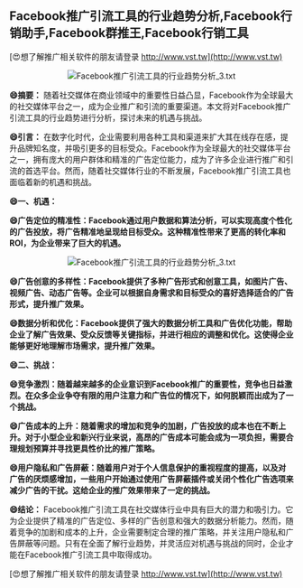 ## **Facebook推广引流工具的行业趋势分析,Facebook行销助手,Facebook群推王,Facebook行销工具**

[😍想了解推广相关软件的朋友请登录 http://www.vst.tw](http://www.vst.tw)

 <center><img src="https://vst.tw/MP4/tuiguang/png/3.png" alt="Facebook推广引流工具的行业趋势分析_3.txt"></center>

**😄摘要：**
随着社交媒体在商业领域中的重要性日益凸显，Facebook作为全球最大的社交媒体平台之一，成为企业推广和引流的重要渠道。本文将对Facebook推广引流工具的行业趋势进行分析，探讨未来的机遇与挑战。

**😄引言：**
在数字化时代，企业需要利用各种工具和渠道来扩大其在线存在感，提升品牌知名度，并吸引更多的目标受众。Facebook作为全球最大的社交媒体平台之一，拥有庞大的用户群体和精准的广告定位能力，成为了许多企业进行推广和引流的首选平台。然而，随着社交媒体行业的不断发展，Facebook推广引流工具也面临着新的机遇和挑战。

**😄一、机遇：**

**😄广告定位的精准性：Facebook通过用户数据和算法分析，可以实现高度个性化的广告投放，将广告精准地呈现给目标受众。这种精准性带来了更高的转化率和ROI，为企业带来了巨大的机遇。**

 <center><img src="https://vst.tw/MP4/tuiguang/png/5.png" alt="Facebook推广引流工具的行业趋势分析_3.txt"></center>

**😄广告创意的多样性：Facebook提供了多种广告形式和创意工具，如图片广告、视频广告、动态广告等。企业可以根据自身需求和目标受众的喜好选择适合的广告形式，提升推广效果。**

**😄数据分析和优化：Facebook提供了强大的数据分析工具和广告优化功能，帮助企业了解广告效果、受众反馈等关键指标，并进行相应的调整和优化。这使得企业能够更好地理解市场需求，提升推广效果。**

**😄二、挑战：**

**😄竞争激烈：随着越来越多的企业意识到Facebook推广的重要性，竞争也日益激烈。在众多企业争夺有限的用户注意力和广告位的情况下，如何脱颖而出成为了一个挑战。**

**😄广告成本的上升：随着需求的增加和竞争的加剧，广告投放的成本也在不断上升。对于小型企业和新兴行业来说，高昂的广告成本可能会成为一项负担，需要合理规划预算并寻找更具性价比的推广策略。**

**😄用户隐私和广告屏蔽：随着用户对于个人信息保护的重视程度的提高，以及对广告的厌烦感增加，一些用户开始通过使用广告屏蔽插件或关闭个性化广告选项来减少广告的干扰。这给企业的推广效果带来了一定的挑战。**

**😄结论：**
Facebook推广引流工具在社交媒体行业中具有巨大的潜力和吸引力。它为企业提供了精准的广告定位、多样的广告创意和强大的数据分析能力。然而，随着竞争的加剧和成本的上升，企业需要制定合理的推广策略，并关注用户隐私和广告屏蔽等问题。只有在全面了解行业趋势，并灵活应对机遇与挑战的同时，企业才能在Facebook推广引流工具中取得成功。

[😍想了解推广相关软件的朋友请登录 http://www.vst.tw](http://www.vst.tw)



